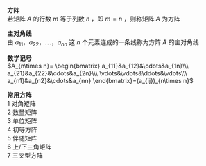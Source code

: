 **方阵**  
若矩阵 $A$ 的行数 $m$ 等于列数 $n$ ，即 $m=n$ ，则称矩阵 $A$ 为方阵  
  
**主对角线**  
由 $a_{11}，a_{22}，\cdots，a_{nn}$ 这 $n$ 个元素连成的一条线称为方阵 $A$ 的主对角线  
  
**数学记号**  
 $A_{n\times n}=  
\begin{bmatrix}  
a_{11}&a_{12}&\cdots&a_{1n}\\\   
a_{21}&a_{22}&\cdots&a_{2n}\\\   
\vdots&\vdots&\ddots&\vdots\\\   
a_{n1}&a_{n2}&\cdots&a_{nn}  
\end{bmatrix}=(a_{ij})_{n\times n}$   
  
**常用方阵**  
1 对角矩阵  
2 数量矩阵  
3 单位矩阵  
4 初等方阵  
5 伴随矩阵  
6 上/下三角矩阵  
7 三叉型方阵  

